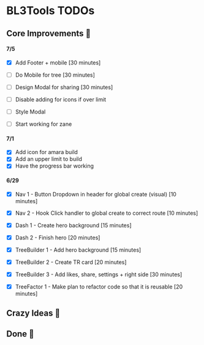 # BL3Tools TODOs


## Core Improvements :round_pushpin:

#### 7/5
- [x] Add Footer + mobile [30 minutes]
- [ ] Do Mobile for tree [30 minutes]
- [ ] Design Modal for sharing [30 minutes]


- [ ] Disable adding for icons if over limit
- [ ] Style Modal 
- [ ] Start working for zane


#### 7/1
- [x] Add icon for amara build
- [x] Add an upper limit to build
- [x] Have the progress bar working

#### 6/29
- [x] Nav 1 - Button Dropdown in header for global create (visual) [10 minutes]
- [x] Nav 2 - Hook Click handler to global create to correct route [10 minutes]

- [x] Dash 1 - Create hero background [15 minutes]
- [x] Dash 2 - Finish hero [20 minutes]

- [x] TreeBuilder 1 - Add hero background [15 minutes]
- [x] TreeBuilder 2 - Create TR card [20 minutes]
- [x] TreeBuilder 3 - Add likes, share, settings + right side [30 minutes]

- [x] TreeFactor 1 - Make plan to refactor code so that it is reusable [20 minutes]


## Crazy Ideas :tada:

## Done :checkered_flag:


